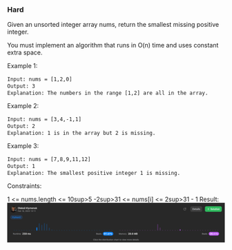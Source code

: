 ### Hard

Given an unsorted integer array nums, return the smallest missing positive integer.

You must implement an algorithm that runs in O(n) time and uses constant extra space.


Example 1:
```
Input: nums = [1,2,0]
Output: 3
Explanation: The numbers in the range [1,2] are all in the array.
```
Example 2:
```
Input: nums = [3,4,-1,1]
Output: 2
Explanation: 1 is in the array but 2 is missing.
```
Example 3:
```
Input: nums = [7,8,9,11,12]
Output: 1
Explanation: The smallest positive integer 1 is missing.
```

Constraints:

1 <= nums.length <= 10sup>5</sup>
-2sup>31</sup> <= nums[i] <= 2sup>31</sup> - 1
Result:
![img.png](img.png)
